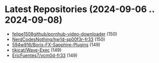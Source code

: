 # Latest Repositories (2024-09-06 .. 2024-09-08)

- [felipe1508github/pornhub-video-downloader](https://github.com/felipe1508github/pornhub-video-downloader) (150)
- [NerdCodesNothing/hw1d-sp00f3r-fr33](https://github.com/NerdCodesNothing/hw1d-sp00f3r-fr33) (150)
- [594w916/Boris-FX-Sapphire-Plugins](https://github.com/594w916/Boris-FX-Sapphire-Plugins) (149)
- [tikicat/Wave-Exec](https://github.com/tikicat/Wave-Exec) (149)
- [EricFuentes7/vcm0d-fr33](https://github.com/EricFuentes7/vcm0d-fr33) (149)
